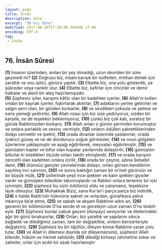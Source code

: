 ```yaml
---
layout: page
title: İnsân
description: Sûre
excerpt: "76'ncı Sûre"
modified: 2017-08-29T17:50:00.564948 17:00
encoding: UTF-8
tag: 
 - Insân
---
```


## 76. İnsân Sûresi

**(1)** İnsanın üzerinden, anılan bir şey olmadığı, uzun devirden bir süre geçmedi mi?
**(2)** Doğrusu biz, insanı karışık bir nutfeden, imtihan etmek için yarattık ve onu işitici, görücü yaptık. 
**(3)** Elbette biz, ona yolu gösterdik, ya şükreder veya nankör olur.
**(4)** Elbette biz, kafirler için zincirler ve demir halkalar ve alevli bir ateş hazırlamışızdır.	
**(5)** Şüphesiz iyiler, karışımı kâfûr olan bir kadehten içerler,
**(6)** Allah’ın kulları ondan bir kaynak içerler, fışkırtarak akıtırlar,
**(7)** adaklarını yerine getirirler ve salgın şerri olan, bir günden korkarlar, 
**(8)** ve sevdikleri yoksula ve yetime ve esire yemeği yedirirler,
**(9)** Allah rızası için biz size yediriyoruz, sizden bir karşılık, ne de teşekkür beklemiyoruz,
**(10)** çünkü biz çok katı, suratsız bir günde Rabbimizden korkarız.
**(11)** Allah onları o günün şerrinden korumuştur ve onlara parlaklık ve sevinç vermiştir, 
**(12)** onların ödülleri sabrettiklerinden dolayı cennettir ve ipektir,
**(13)** orada divanlar üzerinde yaslanırlar, orada (yakıcı) güneş ve ne de dondurucu soğuk görmezler,
**(14)** ve onun gölgeleri üzerlerine yaklaşmıştır ve aşağı eğdirilerek, meyvaları eğdirilmiştir, 
**(15)** ve gümüşten kaplar ve billur olan kupalar yanlarında dolaştırılır, 
**(16)** gümüşten billurlar ki istedikleri ölçüde onları takdir etmişlerdir,
**(17)** ve orada karışımı zencefil olan kadehten onlara içirilir, 
**(18)** orada bir çeşme, adına Selsebil denir,
**(19)** ölümsüz gençler çevrelerinde dolaşır, onları görsen kendilerini saçılmış inci sanırsın, 
**(20)** ve sonra baktığın zaman bir ni’met görürsün ve bir büyük mülk,
**(21)** üstlerinde yeşil ince ipekten ve kalın ipekten giysiler vardır 
 ve gümüşten bilezikler takınmışlardır ve Rableri onlara tertemiz bir içki içirmiştir,
**(22)** şüphesiz bu sizin ödülünüz oldu ve çalışmanız, teşekküre layık  olmuştur. 
**(23)** Muhakkak Biziz, sana Kur’an’ı parça parça biz indirdik,
**(24)** o halde Rabb'inin hükmüne sabret ve onlardan, günahkara yahut inkarcıya ita’at etme, 
**(25)** ve sabah ve akşam Rabbinin adını an, 
**(26)** gecenin bir bölümünde O’na secde et ve geceleyin uzun zaman O’nu tesbih eyle. 
**(27)** Şüphesiz bunlar çabuk geçeni (dünyayı) seviyorlar ve ötelerindeki ağır bir günü bırakıyorlar,
**(28)** Onları, biz yarattık ve yapılarını sıkıca bağladık ve dilediğimiz zaman, tam bir değişiklikle, onların benzerleriyle değiştiririz.
**(29)** Şüphesiz bu bir öğüttür, dileyen kimse Rabbine varan yolu tutar, 
**(30)** ve Allah’ın dilemesi dışında siz dileyemezsiniz, şüphesiz Allah bilendir, hüküm ve hikmet sahibidir, 
**(31)** dilediği kimseyi rahmetine sokar ve zalimler, onlar için acıklı bir azab hazırlamıştır
